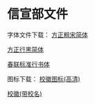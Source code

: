 # 信宣部文件
字体文件下载：
[方正粗宋简体](./方正粗宋简体.TTF)

[方正行黑简体](./方正行黑简体.TTF)

[春联标准行书体](./春联标准行书体.ttf)

图标下载：
[校徽图标(高清)](./校徽图标.jpg)

[校徽(带校名)](./校徽（带校名）.png)
